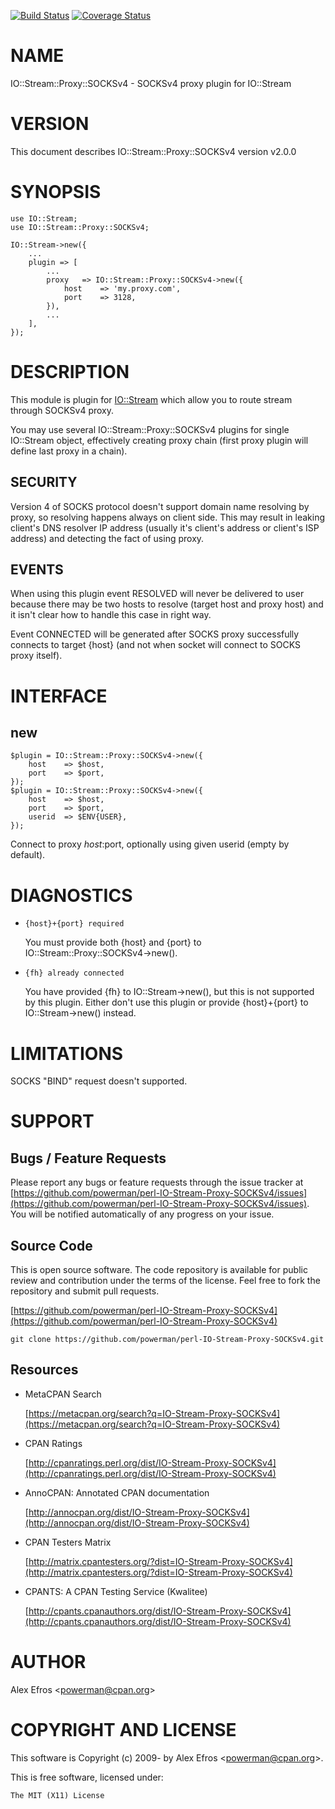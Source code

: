 [![Build Status](https://travis-ci.org/powerman/perl-IO-Stream-Proxy-SOCKSv4.svg?branch=master)](https://travis-ci.org/powerman/perl-IO-Stream-Proxy-SOCKSv4)
[![Coverage Status](https://coveralls.io/repos/powerman/perl-IO-Stream-Proxy-SOCKSv4/badge.svg?branch=master)](https://coveralls.io/r/powerman/perl-IO-Stream-Proxy-SOCKSv4?branch=master)

# NAME

IO::Stream::Proxy::SOCKSv4 - SOCKSv4 proxy plugin for IO::Stream

# VERSION

This document describes IO::Stream::Proxy::SOCKSv4 version v2.0.0

# SYNOPSIS

    use IO::Stream;
    use IO::Stream::Proxy::SOCKSv4;

    IO::Stream->new({
        ...
        plugin => [
            ...
            proxy   => IO::Stream::Proxy::SOCKSv4->new({
                host    => 'my.proxy.com',
                port    => 3128,
            }),
            ...
        ],
    });

# DESCRIPTION

This module is plugin for [IO::Stream](https://metacpan.org/pod/IO::Stream) which allow you to route stream
through SOCKSv4 proxy.

You may use several IO::Stream::Proxy::SOCKSv4 plugins for single IO::Stream
object, effectively creating proxy chain (first proxy plugin will define
last proxy in a chain).

## SECURITY

Version 4 of SOCKS protocol doesn't support domain name resolving by proxy,
so resolving happens always on client side. This may result in leaking
client's DNS resolver IP address (usually it's client's address or client's
ISP address) and detecting the fact of using proxy.

## EVENTS

When using this plugin event RESOLVED will never be delivered to user because
there may be two hosts to resolve (target host and proxy host) and it
isn't clear how to handle this case in right way.

Event CONNECTED will be generated after SOCKS proxy successfully connects to
target {host} (and not when socket will connect to SOCKS proxy itself).

# INTERFACE 

## new

    $plugin = IO::Stream::Proxy::SOCKSv4->new({
        host    => $host,
        port    => $port,
    });
    $plugin = IO::Stream::Proxy::SOCKSv4->new({
        host    => $host,
        port    => $port,
        userid  => $ENV{USER},
    });

Connect to proxy $host:$port, optionally using given userid (empty by default).

# DIAGNOSTICS

- `{host}+{port} required`

    You must provide both {host} and {port} to IO::Stream::Proxy::SOCKSv4->new().

- `{fh} already connected`

    You have provided {fh} to IO::Stream->new(), but this is not supported by
    this plugin. Either don't use this plugin or provide {host}+{port} to
    IO::Stream->new() instead.

# LIMITATIONS

SOCKS "BIND" request doesn't supported.

# SUPPORT

## Bugs / Feature Requests

Please report any bugs or feature requests through the issue tracker
at [https://github.com/powerman/perl-IO-Stream-Proxy-SOCKSv4/issues](https://github.com/powerman/perl-IO-Stream-Proxy-SOCKSv4/issues).
You will be notified automatically of any progress on your issue.

## Source Code

This is open source software. The code repository is available for
public review and contribution under the terms of the license.
Feel free to fork the repository and submit pull requests.

[https://github.com/powerman/perl-IO-Stream-Proxy-SOCKSv4](https://github.com/powerman/perl-IO-Stream-Proxy-SOCKSv4)

    git clone https://github.com/powerman/perl-IO-Stream-Proxy-SOCKSv4.git

## Resources

- MetaCPAN Search

    [https://metacpan.org/search?q=IO-Stream-Proxy-SOCKSv4](https://metacpan.org/search?q=IO-Stream-Proxy-SOCKSv4)

- CPAN Ratings

    [http://cpanratings.perl.org/dist/IO-Stream-Proxy-SOCKSv4](http://cpanratings.perl.org/dist/IO-Stream-Proxy-SOCKSv4)

- AnnoCPAN: Annotated CPAN documentation

    [http://annocpan.org/dist/IO-Stream-Proxy-SOCKSv4](http://annocpan.org/dist/IO-Stream-Proxy-SOCKSv4)

- CPAN Testers Matrix

    [http://matrix.cpantesters.org/?dist=IO-Stream-Proxy-SOCKSv4](http://matrix.cpantesters.org/?dist=IO-Stream-Proxy-SOCKSv4)

- CPANTS: A CPAN Testing Service (Kwalitee)

    [http://cpants.cpanauthors.org/dist/IO-Stream-Proxy-SOCKSv4](http://cpants.cpanauthors.org/dist/IO-Stream-Proxy-SOCKSv4)

# AUTHOR

Alex Efros &lt;powerman@cpan.org>

# COPYRIGHT AND LICENSE

This software is Copyright (c) 2009- by Alex Efros &lt;powerman@cpan.org>.

This is free software, licensed under:

    The MIT (X11) License
